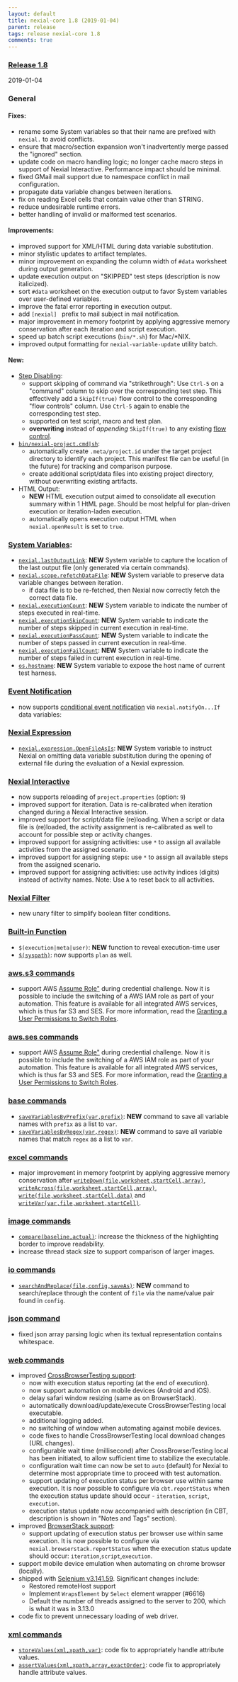 ```yaml
---
layout: default
title: nexial-core 1.8 (2019-01-04)
parent: release
tags: release nexial-core 1.8
comments: true
---
```


### <a href="https://github.com/nexiality/nexial-core/releases/tag/nexial-core-1.8" class="external-link" target="_nexial_link">Release 1.8</a>
2019-01-04


### General
#### Fixes:
- rename some System variables so that their name are prefixed with `nexial.` to avoid conflicts.
- ensure that macro/section expansion won't inadvertently merge passed the "ignored" section.
- update code on macro handling logic; no longer cache macro steps in support of Nexial Interactive. Performance impact 
  should be minimal.
- fixed GMail mail support due to namespace conflict in mail configuration.
- propagate data variable changes between iterations.
- fix on reading Excel cells that contain value other than STRING.
- reduce undesirable runtime errors.
- better handling of invalid or malformed test scenarios.

#### Improvements:
- improved support for XML/HTML during data variable substitution.
- minor stylistic updates to artifact templates.
- minor improvement on expanding the column width of `#data` worksheet during output generation.
- update execution output on "SKIPPED" test steps (description is now italicized).
- sort `#data` worksheet on the execution output to favor System variables over user-defined variables.
- improve the fatal error reporting in execution output.
- add `[nexial] ` prefix to mail subject in mail notification.
- major improvement in memory footprint by applying aggressive memory conservation after each iteration and script 
  execution.
- speed up batch script executions (`bin/*.sh`) for Mac/*NIX.
- improved output formatting for `nexial-variable-update` utility batch.

#### New:
- [Step Disabling](../flowcontrols/index#on-the-spot-step-skipping):
  - support skipping of command via "strikethrough": Use `Ctrl-5` on a "command" column to skip over the corresponding
    test step. This effectively add a `SkipIf(true)` flow control to the corresponding "flow controls" column. 
    Use `Ctrl-5` again to enable the corresponding test step.
  - supported on test script, macro and test plan.
  - **overwriting** instead of _appending_ `SkipIf(true)` to any existing [flow control](../flowcontrols).
- [`bin/nexial-project.cmd|sh`](../userguide/BatchFiles#nexial-projectcmd--nexial-projectsh): 
  - automatically create `.meta/project.id` under the target project directory to identify each project. This manifest 
    file can be useful (in the future) for tracking and comparison purpose.
  - create additional script/data files into existing project directory, without overwriting existing artifacts.
- HTML Output:
  - **NEW** HTML execution output aimed to consolidate all execution summary within 1 HtML page. Should be most 
    helpful for plan-driven execution or iteration-laden execution.
  - automatically opens execution output HTML when `nexial.openResult` is set to `true`.


### [System Variables](../systemvars/index):
- [`nexial.lastOutputLink`](../systemvars/index#nexial.lastOutputLink): **NEW** System variable to capture the 
  location of the last output file (only generated via certain commands).
- [`nexial.scope.refetchDataFile`](../systemvars/index#nexial.scope.refetchDataFile): **NEW** System variable to 
  preserve data variable changes between iteration.
  - if data file is to be re-fetched, then Nexial now correctly fetch the correct data file.
- [`nexial.executionCount`](../systemvars/index#nexial.executionCount): **NEW** System variable to indicate the number 
  of steps executed in real-time.
- [`nexial.executionSkipCount`](../systemvars/index#nexial.executionSkipCount): **NEW** System variable to indicate 
  the number of steps skipped in current execution in real-time.
- [`nexial.executionPassCount`](../systemvars/index#nexial.executionPassCount): **NEW** System variable to indicate 
  the number of steps passed in current execution in real-time.
- [`nexial.executionFailCount`](../systemvars/index#nexial.executionFailCount): **NEW** System variable to indicate 
  the number of steps failed in current execution in real-time.
- [`os.hostname`](../systemvars/index#os.hostname): **NEW** System variable to expose the host name of current test 
  harness.


### [Event Notification](../userguide/EventNotification)
- now supports [conditional event notification](../userguide/EventNotification#conditional-notification) via 
  `nexial.notifyOn...If` data variables:


### [Nexial Expression](../expression)
- [`nexial.expression.OpenFileAsIs`](../systemvars/index#nexial.expression.OpenFileAsIs): **NEW** System variable to 
  instruct Nexial on omitting data variable substitution during the opening of external file during the evaluation of
  a Nexial expression.


### [Nexial Interactive](../interactive)
- now supports reloading of `project.properties` (option: `9`)
- improved support for iteration. Data is re-calibrated when iteration changed during a Nexial Interactive session.
- improved support for script/data file (re)loading. When a script or data file is (re)loaded, the activity assignment 
  is re-calibrated as well to account for possible step or activity changes.
- improved support for assigning activities: use `*` to assign all available activities from the assigned scenario.
- improved support for assigning steps: use `*` to assign all available steps from the assigned scenario.
- improved support for assigning activities: use activity indices (digits) instead of activity names. Note: Use `A` to 
  reset back to all activities.


### [Nexial Filter](../flowcontrols/filter)
- new unary filter to simplify boolean filter conditions.


### [Built-in Function](../functions)
- `$(execution|meta|user)`: **NEW** function to reveal execution-time user
- [`$(syspath)`](../functions/$(syspath)): now supports `plan` as well.


### [aws.s3 commands](../commands/aws.ses)
- support AWS <a href="https://docs.aws.amazon.com/IAM/latest/UserGuide/id_roles_use_switch-role-api.html" 
  class="external-link" target="_nexial_link">Assume Role"</a> during credential challenge. Now it is possible to 
  include the switching of a AWS IAM role as part of your automation. This feature is available for all integrated AWS 
  services, which is thus far S3 and SES. For more information, read the <a 
  href="https://docs.aws.amazon.com/IAM/latest/UserGuide/id_roles_use_permissions-to-switch.html" class="external-link" 
  target="_nexial_link">Granting a User Permissions to Switch Roles</a>.


### [aws.ses commands](../commands/aws.ses)
- support AWS <a href="https://docs.aws.amazon.com/IAM/latest/UserGuide/id_roles_use_switch-role-api.html" 
  class="external-link" target="_nexial_link">Assume Role"</a> during credential challenge. Now it is possible to 
  include the switching of a AWS IAM role as part of your automation. This feature is available for all integrated AWS 
  services, which is thus far S3 and SES. For more information, read the <a 
  href="https://docs.aws.amazon.com/IAM/latest/UserGuide/id_roles_use_permissions-to-switch.html" class="external-link" 
  target="_nexial_link">Granting a User Permissions to Switch Roles</a>.


### [base commands](../commands/base)
- [`saveVariablesByPrefix(var,prefix)`](../commands/base/saveVariablesByPrefix(var,prefix)): **NEW** command to save
  all variable names with `prefix` as a list to `var`.
- [`saveVariablesByRegex(var,regex)`](../commands/base/saveVariablesByRegex(var,regex)): **NEW** command to save all
  variable names that match `regex` as a list to `var`.


### [excel commands](../commands/excel)
- major improvement in memory footprint by applying aggressive memory conservation after 
  [`writeDown(file,worksheet,startCell,array)`](../commands/excel/writeDown(file,worksheet,startCell,array)),
  [`writeAcross(file,worksheet,startCell,array)`](../commands/excel/writeAcross(file,worksheet,startCell,array)),
  [`write(file,worksheet,startCell,data)`](../commands/excel/write(file,worksheet,startCell,data)) and
  [`writeVar(var,file,worksheet,startCell)`](../commands/excel/writeVar(var,file,worksheet,startCell)).


### [image commands](../commands/image)
- [`compare(baseline,actual)`](../commands/image/compare(baseline,actual)): increase the thickness of the highlighting 
  border to improve readability.
- increase thread stack size to support comparison of larger images.


### [io commands](../commands/io)
- [`searchAndReplace(file,config,saveAs)`](../commands/io/searchAndReplace(file,config,saveAs)): **NEW** command to
  search/replace through the content of `file` via the name/value pair found in `config`.


### [json command](../commands/json)
- fixed json array parsing logic when its textual representation contains whitespace.


### [web commands](../commands/web)
- improved [CrossBrowserTesting support](../tipsandtricks/CrossBrowserTestingIntegration):
  - now with execution status reporting (at the end of execution).
  - now support automation on mobile devices (Android and iOS).
  - delay safari window resizing (same as on BrowserStack).
  - automatically download/update/execute CrossBrowserTesting local executable.
  - additional logging added.
  - no switching of window when automating against mobile devices.
  - code fixes to handle CrossBrowserTesting local download changes (URL changes).
  - configurable wait time (millisecond) after CrossBrowserTesting local has been initiated, to allow sufficient time
    to stabilize the executable.
  - configuration wait time can now be set to `auto` (default) for Nexial to determine most appropriate time to proceed 
    with test automation.
  - support updating of execution status per browser use within same execution. It is now possible to configure via 
    `cbt.reportStatus` when the execution status update should occur - `iteration`, `script`, `execution`.
  - execution status update now accompanied with description (in CBT, description is shown in "Notes and Tags" section).
- improved [BrowserStack support](../tipsandtricks/BrowserStackIntegration):
  - support updating of execution status per browser use within same execution. It is now possible to configure via 
    `nexial.browserstack.reportStatus` when the execution status update should occur: `iteration`,`script`,`execution`.
- support mobile device emulation when automating on chrome browser (locally).
- shipped with <a href="https://raw.githubusercontent.com/SeleniumHQ/selenium/master/java/CHANGELOG" 
  class="external-link" target="_nexial_link">Selenium v3.141.59</a>. Significant changes include:
  - Restored remoteHost support
  - Implement `WrapsElement` by `Select` element wrapper (#6616)
  - Default the number of threads assigned to the server to 200, which is what it was in 3.13.0
- code fix to prevent unnecessary loading of web driver.


### [xml commands](../commands/xml)
- [`storeValues(xml,xpath,var)`](../commands/xml/storeValues(xml,xpath,var)): code fix to appropriately handle attribute 
  values.
- [`assertValues(xml,xpath,array,exactOrder)`](../commands/xml/assertValues(xml,xpath,array,exactOrder)): code fix to 
  appropriately handle attribute values.

